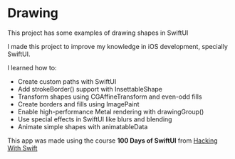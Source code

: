 #  Drawing

This project has some examples of drawing shapes in SwiftUI

I made this project to improve my knowledge in iOS development, specially SwiftUI.

I learned how to:

- Create custom paths with SwiftUI
- Add strokeBorder() support with InsettableShape
- Transform shapes using CGAffineTransform and even-odd fills
- Create borders and fills using ImagePaint
- Enable high-performance Metal rendering with drawingGroup()
- Use special effects in SwiftUI like blurs and blending
- Animate simple shapes with animatableData

This app was made using the course **100 Days of SwiftUI** from [Hacking With Swift](https://www.hackingwithswift.com/100/swiftui/)
